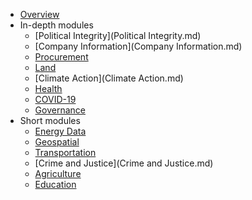 * [Overview](index.md)
* In-depth modules
    * \[Political Integrity\](Political Integrity.md)
    * \[Company Information\](Company Information.md)
    * [Procurement](Procurement.md)
    * [Land](Land.md)
    * \[Climate Action\](Climate Action.md)
    * [Health](Health.md)
    * [COVID-19](COVID-19.md)
    * [Governance](Governance.md)
* Short modules
    * [Energy Data](Energy.md)
    * [Geospatial](Geospatial.md)
    * [Transportation](Transportation.md)
    * \[Crime and Justice\](Crime and Justice.md)
    * [Agriculture](Agriculture.md)
    * [Education](Education.md)